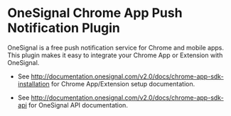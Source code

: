 OneSignal Chrome App Push Notification Plugin
====================================

OneSignal is a free push notification service for Chrome and mobile apps. This plugin makes it easy to integrate your Chrome App or Extension with OneSignal.

- See http://documentation.onesignal.com/v2.0/docs/chrome-app-sdk-installation for Chrome App/Extension setup documentation.

- See http://documentation.onesignal.com/v2.0/docs/chrome-app-sdk-api for OneSignal API documentation.
